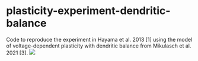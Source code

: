 # plasticity-experiment-dendritic-balance
Code to reproduce the experiment in Hayama et al. 2013 [1] using the model of voltage-dependent plasticity with dendritic balance from Mikulasch et al. 2021 [3].
![](https://pad.gwdg.de/uploads/c4ea241992182d482dec04a57.png)

